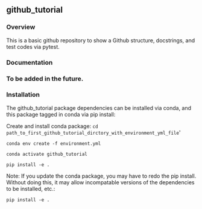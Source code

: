 ##  github_tutorial 

### Overview

This is a basic github repository to show a Github structure, docstrings, and test codes via pytest.

### Documentation

### To be added in the future.

### Installation

The  github_tutorial package dependencies can be installed via conda, and this package tagged in conda via pip install:

Create and install conda package:
`cd path_to_first_github_tutorial_dirctory_with_environment_yml_file`'

`conda env create -f environment.yml`

`conda activate github_tutorial`

`pip install -e .`

Note: If you update the conda package, you may have to redo the pip install.  Without doing this, it may allow incompatable versions of the dependencies to be installed, etc.:

`pip install -e .`
